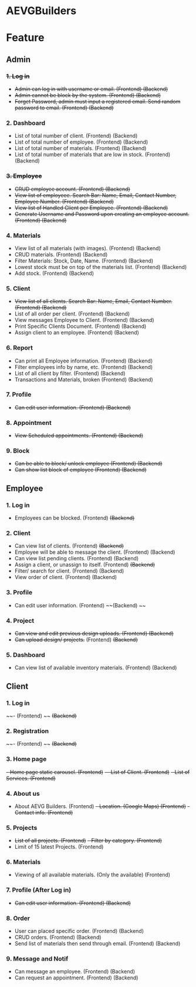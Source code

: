 # AEVGBuilders

# Feature

## Admin

<!-- '~~' to strike -->

### ~~1. Log in~~

- ~~Admin can log in with username or email. (Frontend) (Backend)~~
- ~~Admin cannot be block by the system. (Frontend) (Backend)~~
- ~~Forget Password, admin must input a registered email. Send random password to email. (Frontend) (Backend)~~

### 2. Dashboard

- List of total number of client. (Frontend) (Backend)
- List of total number of employee. (Frontend) (Backend)
- List of total number of materials. (Frontend) (Backend)
- List of total number of materials that are low in stock. (Frontend) (Backend)

### ~~3. Employee~~

- ~~CRUD employee account. (Frontend) (Backend)~~
- ~~View list of employeee. Search Bar: Name, Email, Contact Number, Employee Number. (Frontend) (Backend)~~
- ~~View list of Handled Client per Employee. (Frontend) (Backend)~~
- ~~Generate Username and Password upon creating an employee account. (Frontend) (Backend)~~

### 4. Materials

- View list of all materials (with images). (Frontend) (Backend)
- CRUD materials. (Frontend) (Backend)
- Filter Materials: Stock, Date, Name. (Frontend) (Backend)
- Lowest stock must be on top of the materials list. (Frontend) (Backend)
- Add stock. (Frontend) (Backend)


### 5. Client 

- ~~View list of all clients. Search Bar: Name, Email, Contact Number. (Frontend) (Backend)~~
- List of all order per client. (Frontend) (Backend)
- View messages Employee to Client. (Frontend) (Backend)
- Print Specific Clients Document. (Frontend) (Backend)
- Assign client to an employee. (Frontend) (Backend)

### 6. Report

- Can print all Employee information. (Frontend) (Backend)
- Filter employees info by name, etc. (Frontend) (Backend)
- List of all client by filter. (Frontend) (Backend)
- Transactions and Materials, broken (Frontend) (Backend)

### 7. Profile

- ~~Can edit user information. (Frontend) (Backend)~~

### 8. Appointment

- ~~View Scheduled appointments. (Frontend) (Backend)~~

### 9. Block

- ~~Can be able to block/ unlock employee (Frontend) (Backend)~~
- ~~Can show list block of employee (Frontend) (Backend)~~


## Employee 

### 1. Log in

- Employees can be blocked. (Frontend) ~~(Backend)~~

### 2. Client

- Can view list of clients. (Frontend) ~~(Backend)~~
- Employee will be able to message the client. (Frontend) (Backend)
- Can view list pending clients. (Frontend) (Backend)
- Assign a client, or unassign to itself. (Frontend) ~~(Backend)~~
- Filter/ search for client. (Frontend) (Backend)
- View order of client. (Frontend) (Backend)

### 3. Profile

- Can edit user information. (Frontend) ~~(Backend) ~~

### 4. Project

- ~~Can view and edit previous design uploads. (Frontend) (Backend)~~
- ~~Can upload design/ projects.~~ (Frontend) ~~(Backend)~~
<!-- ### 4. Materials
- Can upload materials (Frontend) ~(Backend)~ -->

### 5. Dashboard

- Can view list of available inventory materials. (Frontend) (Backend)



## Client

### 1. Log in

~~- (Frontend) ~~ ~~(Backend)~~

### 2. Registration 

~~- (Frontend) ~~ ~~(Backend)~~

### 3. Home page

~~- Home page static carousel. (Frontend)~~
~~-- List of Client. (Frontend)~~
~~- List of Services. (Frontend)~~

### 4. About us

- About AEVG Builders. (Frontend)
~~- Location. (Google Maps) (Frontend)~~
~~- Contact info. (Frontend)~~

### 5. Projects

- ~~List of all projects. (Frontend)~~
~~- Filter by category. (Frontend)~~
- Limit of 15 latest Projects. (Frontend)

### 6. Materials

- Viewing of all available materials. (Only the available) (Frontend)

### 7. Profile (After Log in)

- ~~Can edit user information. (Frontend) (Backend)~~

### 8. Order

- User can placed specific order. (Frontend) (Backend)
- CRUD orders. (Frontend) (Backend)
- Send list of materials then send through email. (Frontend) (Backend)

### 9. Message and Notif

- Can message an employee. (Frontend) (Backend)
- Can request an appointment. (Frontend) (Backend)
